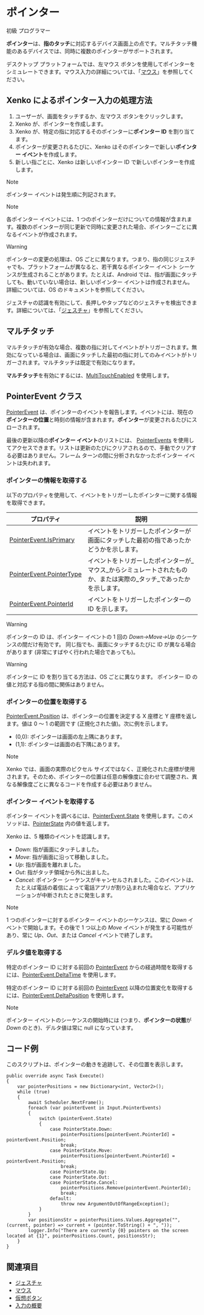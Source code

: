 # ポインター

<span class="label label-doc-level">初級</span>
<span class="label label-doc-audience">プログラマー</span>

**ポインター**は、**指のタッチ**に対応するデバイス画面上の点です。マルチタッチ機能のあるデバイスでは、同時に複数のポインターがサポートされます。

デスクトップ プラットフォームでは、左マウス ボタンを使用してポインターをシミュレートできます。マウス入力の詳細については、「[マウス](mouse.md)」を参照してください。

## Xenko によるポインター入力の処理方法

1. ユーザーが、画面をタッチするか、左マウス ボタンをクリックします。
2. Xenko が、ポインターを作成します。
3. Xenko が、特定の指に対応するそのポインターに**ポインター ID** を割り当てます。
4. ポインターが変更されるたびに、Xenko はそのポインターで新しい**ポインター イベント**を作成します。
5. 新しい指ごとに、Xenko は新しいポインター ID で新しいポインターを作成します。

> [!NOTE]
> ポインター イベントは発生順に列記されます。

> [!NOTE]
> 各ポインター イベントには、1 つのポインターだけについての情報が含まれます。複数のポインターが同じ更新で同時に変更された場合、ポインターごとに異なるイベントが作成されます。

> [!WARNING]
> ポインターの変更の処理は、OS ごとに異なります。つまり、指の同じジェスチャでも、プラットフォームが異なると、若干異なるポインター イベント シーケンスが生成されることがあります。たとえば、Android では、指が画面にタッチしても、動いていない場合は、新しいポインター イベントは作成されません。
詳細については、OS のドキュメントを参照してください。

ジェスチャの認識を有効にして、長押しやタップなどのジェスチャを検出できます。詳細については、「[ジェスチャ](gestures.md)」を参照してください。

## マルチタッチ
マルチタッチが有効な場合、複数の指に対してイベントがトリガーされます。無効になっている場合は、画面にタッチした最初の指に対してのみイベントがトリガーされます。マルチタッチは既定で有効になります。

**マルチタッチ**を有効にするには、[MultiTouchEnabled](xref:SiliconStudio.Xenko.Input.InputManager.MultiTouchEnabled) を使用します。

## PointerEvent クラス

[PointerEvent](xref:SiliconStudio.Xenko.Input.PointerEvent) は、ポインターのイベントを報告します。イベントには、現在の**ポインターの位置**と時刻の情報が含まれます。**ポインター**が変更されるたびにスローされます。

最後の更新以降の**ポインター イベント**のリストには、
[PointerEvents](xref:SiliconStudio.Xenko.Input.InputManager.PointerEvents) を使用してアクセスできます。リストは更新のたびにクリアされるので、手動でクリアする必要はありません。フレーム ターンの間に分析されなかったポインター イベントは失われます。

### ポインターの情報を取得する

以下のプロパティを使用して、イベントをトリガーしたポインターに関する情報を取得できます。

|プロパティ | 説明|
|--------|-----------|
|[PointerEvent.IsPrimary](xref:SiliconStudio.Xenko.Input.PointerEvent.IsPrimary)| イベントをトリガーしたポインターが画面にタッチした最初の指であったかどうかを示します。 |
|[PointerEvent.PointerType](xref:SiliconStudio.Xenko.Input.PointerEvent.PointerType) | イベントをトリガーしたポインターが_マウス_からシミュレートされたものか、または実際の_タッチ_であったかを示します。 |
|[PointerEvent.PointerId](xref:SiliconStudio.Xenko.Input.PointerEvent.PointerId) | イベントをトリガーしたポインターの ID を示します。 |

> [!WARNING]
> ポインターの ID は、ポインター イベントの 1 回の _Down->Move->Up_ のシーケンスの間だけ有効です。
> 同じ指でも、画面にタッチするたびに ID が異なる場合があります (非常にすばやく行われた場合であっても)。

> [!WARNING]
> ポインターに ID を割り当てる方法は、OS ごとに異なります。
> ポインター ID の値と対応する指の間に関係はありません。

### ポインターの位置を取得する

[PointerEvent.Position](xref:SiliconStudio.Xenko.Input.PointerEvent.Position) は、ポインターの位置を決定する X 座標と Y 座標を返します。値は 0 ～ 1 の範囲です (正規化された値)。次に例を示します。

* (0,0): ポインターは画面の左上隅にあります。
* (1,1): ポインターは画面の右下隅にあります。

> [!NOTE]
> Xenko では、画面の実際のピクセル サイズではなく、正規化された座標が使用されます。そのため、ポインターの位置は任意の解像度に合わせて調整され、異なる解像度ごとに異なるコードを作成する必要はありません。

### ポインター イベントを取得する

ポインター イベントを調べるには、[PointerEvent.State](xref:SiliconStudio.Xenko.Input.PointerEvent.State) を使用します。このメソッドは、[PointerState](xref:SiliconStudio.Xenko.Input.PointerState) 内の値を返します。

Xenko は、5 種類のイベントを認識します。

* _Down_: 指が画面にタッチしました。
* _Move_: 指が画面に沿って移動しました。
* _Up_: 指が画面を離れました。
* _Out_: 指がタッチ領域から外に出ました。
* _Cancel_: ポインター シーケンスがキャンセルされました。このイベントは、たとえば電話の着信によって電話アプリが割り込まれた場合など、アプリケーションが中断されたときに発生します。

> [!NOTE]
> 1 つのポインターに対するポインター イベントのシーケンスは、常に _Down_ イベントで開始します。その後で 1 つ以上の _Move_ イベントが発生する可能性があり、常に _Up_、_Out_、または _Cancel_ イベントで終了します。

### デルタ値を取得する

特定のポインター ID に対する前回の [PointerEvent](xref:SiliconStudio.Xenko.Input.PointerEvent) からの経過時間を取得するには、[PointerEvent.DeltaTime](xref:SiliconStudio.Xenko.Input.PointerEvent.DeltaTime) を使用します。

特定のポインター ID に対する前回の [PointerEvent](xref:SiliconStudio.Xenko.Input.PointerEvent) 以降の位置変化を取得するには、[PointerEvent.DeltaPosition](xref:SiliconStudio.Xenko.Input.PointerEvent.DeltaPosition) を使用します。

> [!NOTE]
> ポインター イベントのシーケンスの開始時には (つまり、**ポインターの状態**が _Down_ のとき)、デルタ値は常に null になっています。

## コード例

このスクリプトは、ポインターの動きを追跡して、その位置を表示します。

```
public override async Task Execute()
{
	var pointerPositions = new Dictionary<int, Vector2>();
	while (true)
	{
		await Scheduler.NextFrame();
		foreach (var pointerEvent in Input.PointerEvents)
		{
			switch (pointerEvent.State)
			{
				case PointerState.Down:
					pointerPositions[pointerEvent.PointerId] = pointerEvent.Position;
					break;
				case PointerState.Move:
					pointerPositions[pointerEvent.PointerId] = pointerEvent.Position;
					break;
				case PointerState.Up:
				case PointerState.Out:
				case PointerState.Cancel:
					pointerPositions.Remove(pointerEvent.PointerId);
					break;
				default:
					throw new ArgumentOutOfRangeException();
			}
		}
		var positionsStr = pointerPositions.Values.Aggregate("", (current, pointer) => current + (pointer.ToString() + ", "));
		logger.Info("There are currently {0} pointers on the screen located at {1}", pointerPositions.Count, positionsStr);
	}
}
```

## 関連項目
* [ジェスチャ](gestures.md)
* [マウス](mouse.md)
* [仮想ボタン](virtual-buttons.md)
* [入力の概要](index.md)
